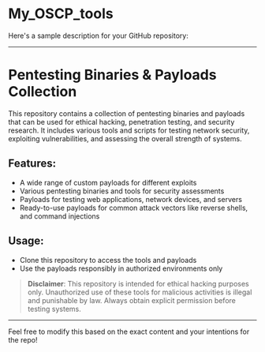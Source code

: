 # My_OSCP_tools

Here's a sample description for your GitHub repository:

---

# Pentesting Binaries & Payloads Collection

This repository contains a collection of pentesting binaries and payloads that can be used for ethical hacking, penetration testing, and security research. It includes various tools and scripts for testing network security, exploiting vulnerabilities, and assessing the overall strength of systems.

## Features:
- A wide range of custom payloads for different exploits
- Various pentesting binaries and tools for security assessments
- Payloads for testing web applications, network devices, and servers
- Ready-to-use payloads for common attack vectors like reverse shells, and command injections

## Usage:
- Clone this repository to access the tools and payloads
- Use the payloads responsibly in authorized environments only

> **Disclaimer**: This repository is intended for ethical hacking purposes only. Unauthorized use of these tools for malicious activities is illegal and punishable by law. Always obtain explicit permission before testing systems.

---

Feel free to modify this based on the exact content and your intentions for the repo!
